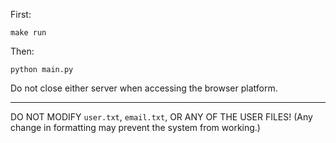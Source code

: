 First:

`make run`

Then:

`python main.py`

Do not close either server when accessing the browser platform.

----

DO NOT MODIFY `user.txt`, `email.txt`, OR ANY OF THE USER FILES! (Any change in formatting may prevent the system from working.)
